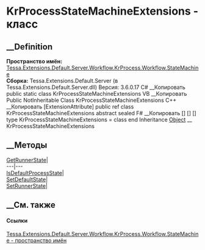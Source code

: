 # KrProcessStateMachineExtensions - класс
##  __Definition
 **Пространство имён:**
[Tessa.Extensions.Default.Server.Workflow.KrProcess.Workflow.StateMachine](N_Tessa_Extensions_Default_Server_Workflow_KrProcess_Workflow_StateMachine.htm)  
 **Сборка:** Tessa.Extensions.Default.Server (в
Tessa.Extensions.Default.Server.dll) Версия: 3.6.0.17
C# __Копировать
     public static class KrProcessStateMachineExtensions
VB __Копировать
    <ExtensionAttribute>
    Public NotInheritable Class KrProcessStateMachineExtensions
C++ __Копировать
    [ExtensionAttribute]
    public ref class KrProcessStateMachineExtensions abstract sealed
F# __Копировать
     [<AbstractClassAttribute>]
    [<SealedAttribute>]
    [<ExtensionAttribute>]
    type KrProcessStateMachineExtensions = class end
Inheritance
    [Object](https://learn.microsoft.com/dotnet/api/system.object) __ KrProcessStateMachineExtensions
##  __Методы
[GetRunnerState](M_Tessa_Extensions_Default_Server_Workflow_KrProcess_Workflow_StateMachine_KrProcessStateMachineExtensions_GetRunnerState.htm)|  
---|---  
[IsDefaultProcessState](M_Tessa_Extensions_Default_Server_Workflow_KrProcess_Workflow_StateMachine_KrProcessStateMachineExtensions_IsDefaultProcessState.htm)|  
[SetDefaultState](M_Tessa_Extensions_Default_Server_Workflow_KrProcess_Workflow_StateMachine_KrProcessStateMachineExtensions_SetDefaultState.htm)|  
[SetRunnerState](M_Tessa_Extensions_Default_Server_Workflow_KrProcess_Workflow_StateMachine_KrProcessStateMachineExtensions_SetRunnerState.htm)|  
## __См. также
#### Ссылки
[Tessa.Extensions.Default.Server.Workflow.KrProcess.Workflow.StateMachine -
пространство
имён](N_Tessa_Extensions_Default_Server_Workflow_KrProcess_Workflow_StateMachine.htm)
